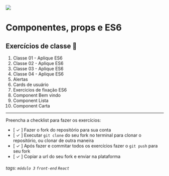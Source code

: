 ![](https://i.imgur.com/xG74tOh.png)

# Componentes, props e ES6

## Exercícios de classe 🏫

1. Classe 01 - Aplique ES6
2. Classe 02 - Aplique ES6
3. Classe 03 - Aplique ES6
4. Classe 04 - Aplique ES6
5. Alertas
6. Cards de usuário
7. Exercicios de fixação ES6
8. Component Bem vindo
9. Component Lista
10. Component Carta

---

Preencha a checklist para fazer os exercícios:

- [ ✓ ] Fazer o fork do repositório para sua conta
- [ ✓ ] Executar `git clone` do seu fork no terminal para clonar o repositório, ou clonar de outra maneira
- [ ✓ ] Após fazer e commitar todos os exercícios fazer o `git push` para seu fork
- [ ✓ ] Copiar a url do seu fork e enviar na plataforma

###### tags: `módulo 3` `front-end` `React`
